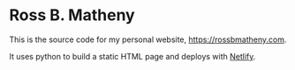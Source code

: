 # Ross B. Matheny

This is the source code for my personal website, https://rossbmatheny.com.

It uses python to build a static HTML page and deploys with [Netlify](https://www.netlify.com).

